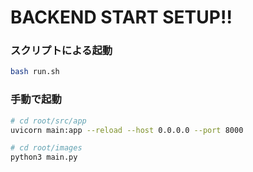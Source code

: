 # BACKEND START SETUP!!

### スクリプトによる起動
```bash
bash run.sh
```

### 手動で起動
```bash
# cd root/src/app
uvicorn main:app --reload --host 0.0.0.0 --port 8000

# cd root/images
python3 main.py
```